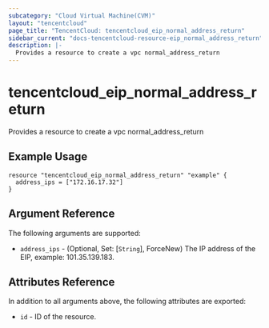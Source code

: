 ```yaml
---
subcategory: "Cloud Virtual Machine(CVM)"
layout: "tencentcloud"
page_title: "TencentCloud: tencentcloud_eip_normal_address_return"
sidebar_current: "docs-tencentcloud-resource-eip_normal_address_return"
description: |-
  Provides a resource to create a vpc normal_address_return
---
```


# tencentcloud_eip_normal_address_return

Provides a resource to create a vpc normal_address_return

## Example Usage

```hcl
resource "tencentcloud_eip_normal_address_return" "example" {
  address_ips = ["172.16.17.32"]
}
```

## Argument Reference

The following arguments are supported:

* `address_ips` - (Optional, Set: [`String`], ForceNew) The IP address of the EIP, example: 101.35.139.183.

## Attributes Reference

In addition to all arguments above, the following attributes are exported:

* `id` - ID of the resource.




